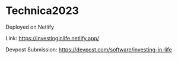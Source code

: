 # Technica2023

Deployed on Netlify

Link: https://investinginlife.netlify.app/

Devpost Submission: https://devpost.com/software/investing-in-life
